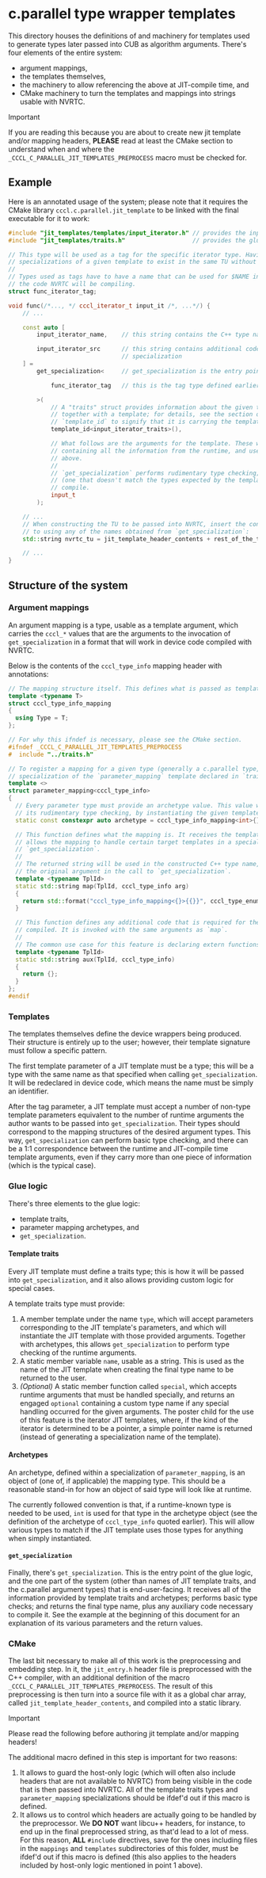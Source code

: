 # c.parallel type wrapper templates

This directory houses the definitions of and machinery for templates used to generate types later passed into CUB as
algorithm arguments. There's four elements of the entire system:

* argument mappings,
* the templates themselves,
* the machinery to allow referencing the above at JIT-compile time, and
* CMake machinery to turn the templates and mappings into strings usable with NVRTC.

> [!IMPORTANT]
> If you are reading this because you are about to create new jit template and/or mapping headers, **PLEASE** read at
> least the CMake section to understand when and where the `_CCCL_C_PARALLEL_JIT_TEMPLATES_PREPROCESS` macro must be
> checked for.

## Example

Here is an annotated usage of the system; please note that it requires the CMake library `cccl.c.parallel.jit_template`
to be linked with the final executable for it to work:

```cpp
#include "jit_templates/templates/input_iterator.h" // provides the input iterator template
#include "jit_templates/traits.h"                   // provides the glue machinery

// This type will be used as a tag for the specific iterator type. Having a tag like this allows multiple
// specializations of a given template to exist in the same TU without any worry about conflicts.
//
// Types used as tags have to have a name that can be used for $NAME in `struct $NAME;`, because that will be a part of
// the code NVRTC will be compiling.
struct func_iterator_tag;

void func(/*..., */ cccl_iterator_t input_it /*, ...*/) {
    // ...

    const auto [
        input_iterator_name,    // this string contains the C++ type name of the requested specialization

        input_iterator_src      // this string contains additional code that must be included in a TU using the
                                // specialization
    ] =
        get_specialization<     // get_specialization is the entry point to jit templates

            func_iterator_tag   // this is the tag type defined earlier

        >(
            // A "traits" struct provides information about the given template to `get_specialization`. It is defined
            // together with a template; for details, see the section on templates below. We pass it wrapped in
            // `template_id` to signify that it is carrying the template information.
            template_id<input_iterator_traits>(),

            // What follows are the arguments for the template. These will be transformed into simple structures
            // containing all the information from the runtime, and used as template parameters to the template specified
            // above.
            //
            // `get_specialization` performs rudimentary type checking; if you pass the wrong type of an argument here
            // (one that doesn't match the types expected by the template), this call to `get_specialization` will fail to
            // compile.
            input_t
        );

    // ...
    // When constructing the TU to be passed into NVRTC, insert the contents of the jit template headers into it, prior
    // to using any of the names obtained from `get_specialization`:
    std::string nvrtc_tu = jit_template_header_contents + rest_of_the_tu;

    // ...
}
```

## Structure of the system

### Argument mappings

An argument mapping is a type, usable as a template argument, which carries the `cccl_*` values that are the
arguments to the invocation of `get_specialization` in a format that will work in device code compiled with NVRTC.

Below is the contents of the `cccl_type_info` mapping header with annotations:

```cpp
// The mapping structure itself. This defines what is passed as template arguments.
template <typename T>
struct cccl_type_info_mapping
{
  using Type = T;
};

// For why this ifndef is necessary, please see the CMake section.
#ifndef _CCCL_C_PARALLEL_JIT_TEMPLATES_PREPROCESS
#  include "../traits.h"

// To register a mapping for a given type (generally a c.parallel type, but this can be anything), define a
// specialization of the `parameter_mapping` template declared in `traits.h`.
template <>
struct parameter_mapping<cccl_type_info>
{
  // Every parameter type must provide an archetype value. This value will be used by `get_specialization` to perform
  // its rudimentary type checking, by instantiating the given template with it as one of the template arguments.
  static const constexpr auto archetype = cccl_type_info_mapping<int>{};

  // This function defines what the mapping is. It receives the template id of the template being instantiated (this
  // allows the mapping to handle certain target templates in a special way) and the argument that was passed to
  // `get_specialization`.
  //
  // The returned string will be used in the constructed C++ type name, in the position corresponding to the position of
  // the original argument in the call to `get_specialization`.
  template <typename TplId>
  static std::string map(TplId, cccl_type_info arg)
  {
    return std::format("cccl_type_info_mapping<{}>{{}}", cccl_type_enum_to_string(arg.type));
  }

  // This function defines any additional code that is required for the value returned from `map` to be well formed when
  // compiled. It is invoked with the same arguments as `map`.
  //
  // The common use case for this feature is declaring extern functions, whose names are carried by the argument.
  template <typename TplId>
  static std::string aux(TplId, cccl_type_info)
  {
    return {};
  }
};
#endif
```

### Templates

The templates themselves define the device wrappers being produced. Their structure is entirely up to the user; however,
their template signature must follow a specific pattern.

The first template parameter of a JIT template must be a type; this will be a type with the same name as that specified
when calling `get_specialization`. It will be redeclared in device code, which means the name must be simply an
identifier.

After the tag parameter, a JIT template must accept a number of non-type template parameters equivalent to the number of
runtime arguments the author wants to be passed into `get_specialization`. Their types should correspond to the mapping
structures of the desired argument types. This way, `get_specialization` can perform basic type checking, and there can
be a 1:1 correspondence between the runtime and JIT-compile time template arguments, even if they carry more than one
piece of information (which is the typical case).

### Glue logic

There's three elements to the glue logic:

* template traits,
* parameter mapping archetypes, and
* `get_specialization`.

#### Template traits

Every JIT template must define a traits type; this is how it will be passed into `get_specialization`, and it also
allows providing custom logic for special cases.

A template traits type must provide:

1. A member template under the name `type`, which will accept parameters corresponding to the JIT template's parameters,
   and which will instantiate the JIT template with those provided arguments. Together with archetypes, this allows
   `get_specialization` to perform type checking of the runtime arguments.
2. A static member variable `name`, usable as a string. This is used as the name of the JIT template when creating the
   final type name to be returned to the user.
3. *(Optional)* A static member function called `special`, which accepts runtime arguments that must be handled
   specially, and returns an engaged `optional` containing a custom type name if any special handling occurred for the
   given arguments. The poster child for the use of this feature is the iterator JIT templates, where, if the kind of
   the iterator is determined to be a pointer, a simple pointer name is returned (instead of generating a specialization
   name of the template).

#### Archetypes

An archetype, defined within a specialization of `parameter_mapping`, is an object of (one of, if applicable) the
mapping type. This should be a reasonable stand-in for how an object of said type will look like at runtime.

The currently followed convention is that, if a runtime-known type is needed to be used, `int` is used for that type in
the archetype object (see the definition of the archetype of `cccl_type_info` quoted earlier). This will allow various
types to match if the JIT template uses those types for anything when simply instantiated.

#### `get_specialization`

Finally, there's `get_specialization`. This is the entry point of the glue logic, and the one part of the system (other
than names of JIT template traits, and the c.parallel argument types) that is end-user-facing. It receives all of the
information provided by template traits and archetypes; performs basic type checks; and returns the final type name,
plus any auxiliary code necessary to compile it. See the example at the beginning of this document for an explanation of
its various parameters and the return values.

### CMake

The last bit necessary to make all of this work is the preprocessing and embedding step. In it, the `jit_entry.h` header
file is preprocessed with the C++ compiler, with an additional definition of the macro
`_CCCL_C_PARALLEL_JIT_TEMPLATES_PREPROCESS`. The result of this preprocessing is then turn into a source file with it as
a global char array, called `jit_template_header_contents`, and compiled into a static library.

> [!IMPORTANT]
> Please read the following before authoring jit template and/or mapping headers!

The additional macro defined in this step is important for two reasons:

1. It allows to guard the host-only logic (which will often also include headers that are not available to NVRTC) from being
   visible in the code that is then passed into NVRTC. All of the template traits types and `parameter_mapping`
   specializations should be ifdef'd out if this macro is defined.
2. It allows us to control which headers are actually going to be handled by the preprocessor. We **DO NOT** want
   libcu++ headers, for instance, to end up in the final preprocessed string, as that'd lead to a lot of mess. For this
   reason, **ALL** `#include` directives, save for the ones including files in the `mappings` and `templates`
   subdirectories of this folder, must be ifdef'd out if this macro is defined (this also applies to the headers
   included by host-only logic mentioned in point 1 above).
